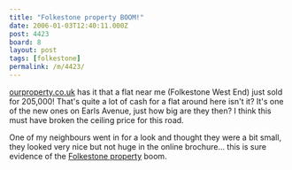 ```yaml
---
title: "Folkestone property BOOM!"
date: 2006-01-03T12:40:11.000Z
post: 4423
board: 8
layout: post
tags: [folkestone]
permalink: /m/4423/
---
```

<a href="http://www.ourproperty.co.uk">ourproperty.co.uk</a> has it that a flat near me (Folkestone West End) just sold for 205,000! That's quite a lot of cash for a flat around here isn't it? It's one of the new ones on Earls Avenue, just how big are they then? I think this must have broken the ceiling price for this road.

One of my neighbours went in for a look and thought they were a bit small, they looked very nice but not huge in the online brochure... this is sure evidence of the <a href="http://www.folkestonegerald.com/property/">Folkestone property</a> boom.
